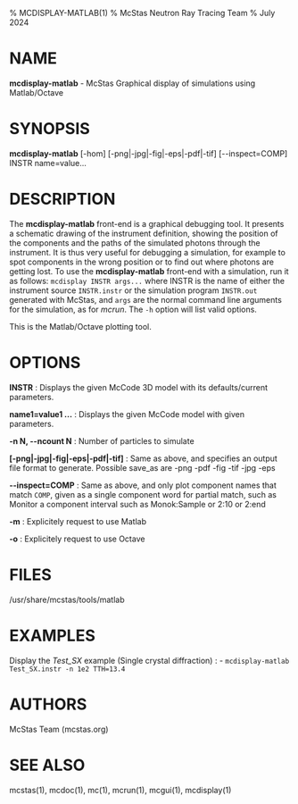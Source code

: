 % MCDISPLAY-MATLAB(1)
% McStas Neutron Ray Tracing Team
% July 2024

# NAME

**mcdisplay-matlab** - McStas Graphical display of simulations using Matlab/Octave

# SYNOPSIS

**mcdisplay-matlab** [-hom] [-png|-jpg|-fig|-eps|-pdf|-tif] [--inspect=COMP] INSTR name=value...

# DESCRIPTION

The **mcdisplay-matlab** front-end is a graphical debugging tool. It presents a
schematic drawing of the instrument definition, showing the position of the
components and the paths of the simulated photons through the instrument. It is
thus very useful for debugging a simulation, for example to spot components in
the wrong position or to find out where photons are getting lost. To use the
**mcdisplay-matlab** front-end with a simulation, run it as follows: 
`mcdisplay INSTR args...` where INSTR is the name of either the instrument 
source `INSTR.instr` or the simulation program `INSTR.out` generated with
McStas, and `args` are the normal command line arguments for the simulation,
as for *mcrun*. The `-h` option will list valid options.

This is the Matlab/Octave plotting tool.

# OPTIONS

**INSTR**
:   Displays the given McCode 3D model with its defaults/current parameters.

**name1=value1 ...**
:   Displays the given McCode model with given parameters.

**-n N, --ncount N**
:   Number of particles to simulate

**[-png|-jpg|-fig|-eps|-pdf|-tif]**
:   Same  as above, and specifies an output file format to generate.
    Possible save_as are -png -pdf -fig -tif -jpg -eps

**--inspect=COMP**
:   Same as above, and only plot component names that match `COMP`, given as
    a  single  component  word  for partial match, such as Monitor a
    component interval such as Monok:Sample or 2:10 or 2:end

**-m**
:   Explicitely request to use Matlab

**-o**
:   Explicitely request to use Octave

# FILES

/usr/share/mcstas/tools/matlab

# EXAMPLES

Display the *Test_SX* example (Single crystal diffraction)
:   - `mcdisplay-matlab Test_SX.instr -n 1e2 TTH=13.4`

# AUTHORS

McStas Team (mcstas.org)

# SEE ALSO

mcstas(1), mcdoc(1), mc(1), mcrun(1), mcgui(1), mcdisplay(1)

